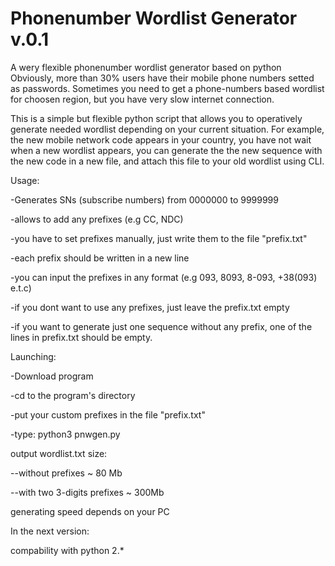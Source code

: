 # Phonenumber Wordlist Generator v.0.1

A wery flexible phonenumber wordlist generator based on python
Obviously, more than 30% users have their mobile phone numbers setted as passwords.
Sometimes you need to get a phone-numbers based wordlist for choosen region, but you have very slow internet connection.

This is a simple but flexible python script that allows you to operatively generate needed wordlist depending on your current situation.
For example, the new mobile network code appears in your country, you have not wait when a new wordlist appears, you can generate the the new sequence with the new code in a new file, and attach this file to your old wordlist using CLI.

Usage:

-Generates SNs (subscribe numbers) from 0000000 to 9999999 

-allows to add any prefixes (e.g CC, NDC)

-you have to set prefixes manually, just write them to the file "prefix.txt"
    
-each prefix should be written in a new line
    
-you can input the prefixes in any format (e.g 093, 8093, 8-093, +38(093) e.t.c)
                              
-if you dont want to use any prefixes, just leave the prefix.txt empty
    
-if you want to generate just one sequence without any prefix, one of the lines in prefix.txt should be empty.	

Launching:

-Download program

-cd to the program's directory

-put your custom prefixes in the file "prefix.txt"

-type:
    python3 pnwgen.py


output wordlist.txt size:

--without prefixes ~ 80 Mb

--with two 3-digits prefixes ~ 300Mb


generating speed depends on your PC

In the next version:

compability with python 2.*
